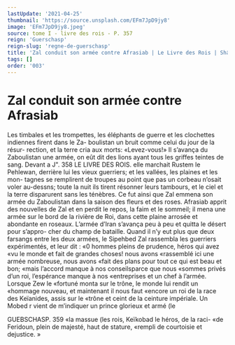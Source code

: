 ```yaml
---
lastUpdate: '2021-04-25'
thumbnail: 'https://source.unsplash.com/EFm7JpD9jy8'
image: 'EFm7JpD9jy8.jpeg'
source: tome I - livre des rois - P. 357
reign: 'Guerschasp'
reign-slug: 'regne-de-guerschasp'
title: 'Zal conduit son armée contre Afrasiab | Le Livre des Rois | Shâhnâmeh'
tags: []
order: '003'
---
```


# Zal conduit son armée contre Afrasiab

Les timbales et les trompettes, les éléphants de guerre et les clochettes indiennes firent dans le Za- boulistan un bruit comme celui du jour de la résur- rection, et la terre cria aux morts: «Levez-vous!»
Il s’avança du Zaboulistan une armée, on eût dit des
lions ayant tous les griffes teintes de sang. Devant
a J".
358 LE LIVRE DES ROIS.
elle marchait Rustem le Pehlewan, derrière lui les vieux guerriers; et les vallées, les plaines et les mon- tagnes se remplirent de troupes au point que pas un corbeau n’osait voler au-dessns; toute la nuit ils tirent résonner leurs tambours, et le ciel et la terre disparurent sans les ténèbres. Ce fut ainsi que Zal emmena son armée du Zaboulistan dans la saison des fleurs et des roses.
Afrasiab apprit des nouvelles de Zal et en perdit le repos, la faim et le sommeil; il mena une armée sur le bord de la rivière de Roi, dans cette plaine arrosée et abondante en roseaux. L’armée d’Iran
s’avança peu à peu et quitta le désert pour s’appro-
cher du champ de bataille. Quand il n’y eut plus que deux farsangs entre les deux armées, le Sipehbed Zal rassembla les guerriers expérimentés, et leur
dit : «0 hommes pleins de prudence, héros qui avez
«vu le monde et fait de grandes choses! nous avons «rassemblé ici une armée nombreuse, nous avons
«fait des plans pour tout ce qui est beau et bon; «mais l’accord manque à nos conseilsparce que nous «sommes privés d’un roi, l’espérance manque à nos
«entreprises et un chef à l’armée. Lorsque Zew le
«fortuné monta sur le trône, le monde lui rendit un «hommage nouveau, et maintenant il nous faut «encore un roi de la race des Keïanides, assis sur le «trône et ceint de la ceinture impériale. Un Mobed
r vient de m’indiquer un prince glorieux et armé (le

GUEBSCHASP. 359 «la massue (les rois, Keïkobad le héros, de la raci-
«de Feridoun, plein de majesté, haut de stature, «rempli de courtoisie et dejustice. »
